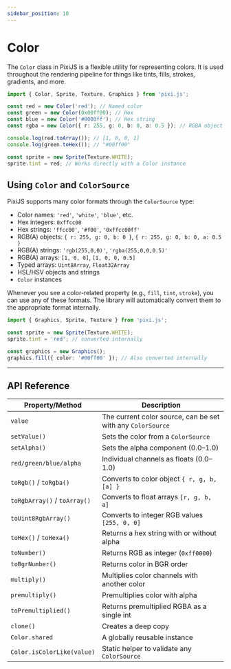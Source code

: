 ```yaml
---
sidebar_position: 10
---
```


# Color

The `Color` class in PixiJS is a flexible utility for representing colors. It is used throughout the rendering pipeline for things like tints, fills, strokes, gradients, and more.

```ts
import { Color, Sprite, Texture, Graphics } from 'pixi.js';

const red = new Color('red'); // Named color
const green = new Color(0x00ff00); // Hex
const blue = new Color('#0000ff'); // Hex string
const rgba = new Color({ r: 255, g: 0, b: 0, a: 0.5 }); // RGBA object

console.log(red.toArray()); // [1, 0, 0, 1]
console.log(green.toHex()); // "#00ff00"

const sprite = new Sprite(Texture.WHITE);
sprite.tint = red; // Works directly with a Color instance
```

## Using `Color` and `ColorSource`

PixiJS supports many color formats through the `ColorSource` type:

- Color names: `'red'`, `'white'`, `'blue'`, etc.
- Hex integers: `0xffcc00`
- Hex strings: `'ffcc00'`, `'#f00'`, `'0xffcc00ff'`
- RGB(A) objects: `{ r: 255, g: 0, b: 0 }`, `{ r: 255, g: 0, b: 0, a: 0.5 }`
- RGB(A) strings: `'rgb(255,0,0)'`, `'rgba(255,0,0,0.5)'`
- RGB(A) arrays: `[1, 0, 0]`, `[1, 0, 0, 0.5]`
- Typed arrays: `Uint8Array`, `Float32Array`
- HSL/HSV objects and strings
- `Color` instances

Whenever you see a color-related property (e.g., `fill`, `tint`, `stroke`), you can use any of these formats. The library will automatically convert them to the appropriate format internally.

```ts
import { Graphics, Sprite, Texture } from 'pixi.js';

const sprite = new Sprite(Texture.WHITE);
sprite.tint = 'red'; // converted internally

const graphics = new Graphics();
graphics.fill({ color: '#00ff00' }); // Also converted internally
```

---

## API Reference

| Property/Method              | Description                                                 |
| ---------------------------- | ----------------------------------------------------------- |
| `value`                      | The current color source, can be set with any `ColorSource` |
| `setValue()`                 | Sets the color from a `ColorSource`                         |
| `setAlpha()`                 | Sets the alpha component (0.0–1.0)                          |
| `red/green/blue/alpha`       | Individual channels as floats (0.0–1.0)                     |
| `toRgb()` / `toRgba()`       | Converts to color object `{ r, g, b, [a] }`                 |
| `toRgbArray()` / `toArray()` | Converts to float arrays `[r, g, b, a]`                     |
| `toUint8RgbArray()`          | Converts to integer RGB values `[255, 0, 0]`                |
| `toHex()` / `toHexa()`       | Returns a hex string with or without alpha                  |
| `toNumber()`                 | Returns RGB as integer (`0xff0000`)                         |
| `toBgrNumber()`              | Returns color in BGR order                                  |
| `multiply()`                 | Multiplies color channels with another color                |
| `premultiply()`              | Premultiplies color with alpha                              |
| `toPremultiplied()`          | Returns premultiplied RGBA as a single int                  |
| `clone()`                    | Creates a deep copy                                         |
| `Color.shared`               | A globally reusable instance                                |
| `Color.isColorLike(value)`   | Static helper to validate any `ColorSource`                 |
